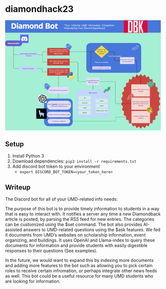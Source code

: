 # diamondhack23

![](DBK_Hackathon_Project_Outline.png)


## Setup
1. Install Python 3
2. Download dependencies: `pip3 install -r requirements.txt`
3. Add discord bot token to your environment
    - `export DISCORD_BOT_TOKEN=<your_token_here>`

## Writeup
The Discord bot for all of your UMD-related info needs: 

The purpose of this bot is to provide timely information to students in a way that is easy to interact with. It notifies a server any time a new Diamondback article is posted, by parsing the RSS feed for new entries. The categories can be customized using the $set command. The bot also provides AI-assisted answers to UMD-related questions using the $ask features. We fed it documents from UMD’s websites on scholarship information, event organizing, and buildings. It uses OpenAI and Llama-index to query these documents for information and provide students with easily digestible responses to their questions (See examples). 

In the future, we would want to expand this by indexing more documents and adding more features to the bot such as allowing you to pick certain roles to receive certain infromation, or perhaps integrate other news feeds as well. This bot could be a useful resource for many UMD students who are looking for information.

